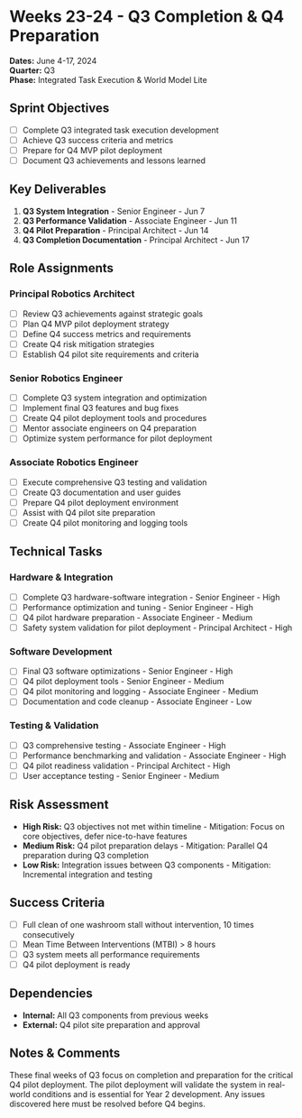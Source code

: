 # Weeks 23-24 - Q3 Completion & Q4 Preparation
**Dates:** June 4-17, 2024  
**Quarter:** Q3  
**Phase:** Integrated Task Execution & World Model Lite

## Sprint Objectives
- [ ] Complete Q3 integrated task execution development
- [ ] Achieve Q3 success criteria and metrics
- [ ] Prepare for Q4 MVP pilot deployment
- [ ] Document Q3 achievements and lessons learned

## Key Deliverables
1. **Q3 System Integration** - Senior Engineer - Jun 7
2. **Q3 Performance Validation** - Associate Engineer - Jun 11
3. **Q4 Pilot Preparation** - Principal Architect - Jun 14
4. **Q3 Completion Documentation** - Principal Architect - Jun 17

## Role Assignments

### Principal Robotics Architect
- [ ] Review Q3 achievements against strategic goals
- [ ] Plan Q4 MVP pilot deployment strategy
- [ ] Define Q4 success metrics and requirements
- [ ] Create Q4 risk mitigation strategies
- [ ] Establish Q4 pilot site requirements and criteria

### Senior Robotics Engineer
- [ ] Complete Q3 system integration and optimization
- [ ] Implement final Q3 features and bug fixes
- [ ] Create Q4 pilot deployment tools and procedures
- [ ] Mentor associate engineers on Q4 preparation
- [ ] Optimize system performance for pilot deployment

### Associate Robotics Engineer
- [ ] Execute comprehensive Q3 testing and validation
- [ ] Create Q3 documentation and user guides
- [ ] Prepare Q4 pilot deployment environment
- [ ] Assist with Q4 pilot site preparation
- [ ] Create Q4 pilot monitoring and logging tools

## Technical Tasks

### Hardware & Integration
- [ ] Complete Q3 hardware-software integration - Senior Engineer - High
- [ ] Performance optimization and tuning - Senior Engineer - High
- [ ] Q4 pilot hardware preparation - Associate Engineer - Medium
- [ ] Safety system validation for pilot deployment - Principal Architect - High

### Software Development
- [ ] Final Q3 software optimizations - Senior Engineer - High
- [ ] Q4 pilot deployment tools - Senior Engineer - Medium
- [ ] Q4 pilot monitoring and logging - Associate Engineer - Medium
- [ ] Documentation and code cleanup - Associate Engineer - Low

### Testing & Validation
- [ ] Q3 comprehensive testing - Associate Engineer - High
- [ ] Performance benchmarking and validation - Associate Engineer - High
- [ ] Q4 pilot readiness validation - Principal Architect - High
- [ ] User acceptance testing - Senior Engineer - Medium

## Risk Assessment
- **High Risk:** Q3 objectives not met within timeline - Mitigation: Focus on core objectives, defer nice-to-have features
- **Medium Risk:** Q4 pilot preparation delays - Mitigation: Parallel Q4 preparation during Q3 completion
- **Low Risk:** Integration issues between Q3 components - Mitigation: Incremental integration and testing

## Success Criteria
- [ ] Full clean of one washroom stall without intervention, 10 times consecutively
- [ ] Mean Time Between Interventions (MTBI) > 8 hours
- [ ] Q3 system meets all performance requirements
- [ ] Q4 pilot deployment is ready

## Dependencies
- **Internal:** All Q3 components from previous weeks
- **External:** Q4 pilot site preparation and approval

## Notes & Comments
These final weeks of Q3 focus on completion and preparation for the critical Q4 pilot deployment. The pilot deployment will validate the system in real-world conditions and is essential for Year 2 development. Any issues discovered here must be resolved before Q4 begins.
